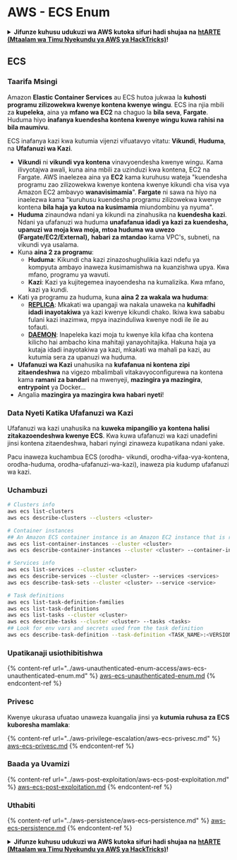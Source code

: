 # AWS - ECS Enum

<details>

<summary><strong>Jifunze kuhusu udukuzi wa AWS kutoka sifuri hadi shujaa na</strong> <a href="https://training.hacktricks.xyz/courses/arte"><strong>htARTE (Mtaalam wa Timu Nyekundu ya AWS ya HackTricks)</strong></a><strong>!</strong></summary>

Njia nyingine za kusaidia HackTricks:

* Ikiwa unataka kuona **kampuni yako ikionekana kwenye HackTricks** au **kupakua HackTricks kwa PDF** Angalia [**MIPANGO YA USAJILI**](https://github.com/sponsors/carlospolop)!
* Pata [**bidhaa rasmi za PEASS & HackTricks**](https://peass.creator-spring.com)
* Gundua [**Familia ya PEASS**](https://opensea.io/collection/the-peass-family), mkusanyiko wetu wa [**NFTs**](https://opensea.io/collection/the-peass-family) ya kipekee
* **Jiunge na** 💬 [**Kikundi cha Discord**](https://discord.gg/hRep4RUj7f) au kikundi cha [**telegram**](https://t.me/peass) au **tufuate** kwenye **Twitter** 🐦 [**@hacktricks_live**](https://twitter.com/hacktricks_live)**.**
* **Shiriki mbinu zako za udukuzi kwa kuwasilisha PRs kwa** [**HackTricks**](https://github.com/carlospolop/hacktricks) na [**HackTricks Cloud**](https://github.com/carlospolop/hacktricks-cloud) repos za github.

</details>

## ECS

### Taarifa Msingi

Amazon **Elastic Container Services** au ECS hutoa jukwaa la **kuhosti programu zilizowekwa kwenye kontena kwenye wingu**. ECS ina njia mbili za **kupeleka**, aina ya **mfano wa EC2** na chaguo la **bila seva**, **Fargate**. Huduma hiyo **inafanya kuendesha kontena kwenye wingu kuwa rahisi na bila maumivu**.

ECS inafanya kazi kwa kutumia vijenzi vifuatavyo vitatu: **Vikundi**, **Huduma**, na **Ufafanuzi wa Kazi**.

* **Vikundi** ni **vikundi vya kontena** vinavyoendesha kwenye wingu. Kama ilivyotajwa awali, kuna aina mbili za uzinduzi kwa kontena, EC2 na Fargate. AWS inaelezea aina ya **EC2** kama kuruhusu wateja "kuendesha programu zao zilizowekwa kwenye kontena kwenye kikundi cha visa vya Amazon EC2 ambavyo **wanavisimamia**". **Fargate** ni sawa na hiyo na inaelezwa kama "kuruhusu kuendesha programu zilizowekwa kwenye kontena **bila haja ya kutoa na kusimamia** miundombinu ya nyuma".
* **Huduma** zinaundwa ndani ya kikundi na zinahusika na **kuendesha kazi**. Ndani ya ufafanuzi wa huduma **unafafanua idadi ya kazi za kuendesha, upanuzi wa moja kwa moja, mtoa huduma wa uwezo (Fargate/EC2/External),** **habari za mtandao** kama VPC's, subneti, na vikundi vya usalama.
* Kuna **aina 2 za programu**:
  * **Huduma**: Kikundi cha kazi zinazoshughulikia kazi ndefu ya kompyuta ambayo inaweza kusimamishwa na kuanzishwa upya. Kwa mfano, programu ya wavuti.
  * **Kazi**: Kazi ya kujitegemea inayoendesha na kumalizika. Kwa mfano, kazi ya kundi.
* Kati ya programu za huduma, kuna **aina 2 za wakala wa huduma**:
  * [**REPLICA**](https://docs.aws.amazon.com/AmazonECS/latest/developerguide/ecs\_services.html): Mkakati wa upangaji wa nakala unaweka na **kuhifadhi idadi inayotakiwa** ya kazi kwenye kikundi chako. Ikiwa kwa sababu fulani kazi inazimwa, mpya inazinduliwa kwenye nodi ile ile au tofauti.
  * [**DAEMON**](https://docs.aws.amazon.com/AmazonECS/latest/developerguide/ecs\_services.html): Inapeleka kazi moja tu kwenye kila kifaa cha kontena kilicho hai ambacho kina mahitaji yanayohitajika. Hakuna haja ya kutaja idadi inayotakiwa ya kazi, mkakati wa mahali pa kazi, au kutumia sera za upanuzi wa huduma.
* **Ufafanuzi wa Kazi** unahusika na **kufafanua ni kontena zipi zitaendeshwa** na vigezo mbalimbali vitakavyoconfigurewa na kontena kama **ramani za bandari** na mwenyeji, **mazingira ya mazingira**, **entrypoint** ya Docker...
* Angalia **mazingira ya mazingira kwa habari nyeti**!

### Data Nyeti Katika Ufafanuzi wa Kazi

Ufafanuzi wa kazi unahusika na **kuweka mipangilio ya kontena halisi zitakazoendeshwa kwenye ECS**. Kwa kuwa ufafanuzi wa kazi unadefini jinsi kontena zitaendeshwa, habari nyingi zinaweza kupatikana ndani yake.

Pacu inaweza kuchambua ECS (orodha- vikundi, orodha-vifaa-vya-kontena, orodha-huduma, orodha-ufafanuzi-wa-kazi), inaweza pia kudump ufafanuzi wa kazi.

### Uchambuzi
```bash
# Clusters info
aws ecs list-clusters
aws ecs describe-clusters --clusters <cluster>

# Container instances
## An Amazon ECS container instance is an Amazon EC2 instance that is running the Amazon ECS container agent and has been registered into an Amazon ECS cluster.
aws ecs list-container-instances --cluster <cluster>
aws ecs describe-container-instances --cluster <cluster> --container-instances <container_instance_arn>

# Services info
aws ecs list-services --cluster <cluster>
aws ecs describe-services --cluster <cluster> --services <services>
aws ecs describe-task-sets --cluster <cluster> --service <service>

# Task definitions
aws ecs list-task-definition-families
aws ecs list-task-definitions
aws ecs list-tasks --cluster <cluster>
aws ecs describe-tasks --cluster <cluster> --tasks <tasks>
## Look for env vars and secrets used from the task definition
aws ecs describe-task-definition --task-definition <TASK_NAME>:<VERSION>
```
### Upatikanaji usiothibitishwa

{% content-ref url="../aws-unauthenticated-enum-access/aws-ecs-unauthenticated-enum.md" %}
[aws-ecs-unauthenticated-enum.md](../aws-unauthenticated-enum-access/aws-ecs-unauthenticated-enum.md)
{% endcontent-ref %}

### Privesc

Kwenye ukurasa ufuatao unaweza kuangalia jinsi ya **kutumia ruhusa za ECS kuboresha mamlaka**:

{% content-ref url="../aws-privilege-escalation/aws-ecs-privesc.md" %}
[aws-ecs-privesc.md](../aws-privilege-escalation/aws-ecs-privesc.md)
{% endcontent-ref %}

### Baada ya Uvamizi

{% content-ref url="../aws-post-exploitation/aws-ecs-post-exploitation.md" %}
[aws-ecs-post-exploitation.md](../aws-post-exploitation/aws-ecs-post-exploitation.md)
{% endcontent-ref %}

### Uthabiti

{% content-ref url="../aws-persistence/aws-ecs-persistence.md" %}
[aws-ecs-persistence.md](../aws-persistence/aws-ecs-persistence.md)
{% endcontent-ref %}

<details>

<summary><strong>Jifunze kuhusu udukuzi wa AWS kutoka sifuri hadi shujaa na</strong> <a href="https://training.hacktricks.xyz/courses/arte"><strong>htARTE (Mtaalam wa Timu Nyekundu ya AWS ya HackTricks)</strong></a><strong>!</strong></summary>

Njia nyingine za kusaidia HackTricks:

* Ikiwa unataka kuona **kampuni yako ikitangazwa kwenye HackTricks** au **kupakua HackTricks kwa PDF** Angalia [**MIPANGO YA KUJIUNGA**](https://github.com/sponsors/carlospolop)!
* Pata [**swag rasmi ya PEASS & HackTricks**](https://peass.creator-spring.com)
* Gundua [**Familia ya PEASS**](https://opensea.io/collection/the-peass-family), mkusanyiko wetu wa [**NFTs**](https://opensea.io/collection/the-peass-family) ya kipekee
* **Jiunge na** 💬 [**Kikundi cha Discord**](https://discord.gg/hRep4RUj7f) au kikundi cha [**telegram**](https://t.me/peass) au **tufuate** kwenye **Twitter** 🐦 [**@hacktricks_live**](https://twitter.com/hacktricks_live)**.**
* **Shiriki mbinu zako za udukuzi kwa kuwasilisha PRs kwa** [**HackTricks**](https://github.com/carlospolop/hacktricks) na [**HackTricks Cloud**](https://github.com/carlospolop/hacktricks-cloud) repos za github.

</details>
